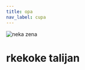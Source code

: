 ```yaml
---
title: opa
nav_label: cupa
---
```

![neka zena](/uploads/testimonials_bianca.webp "neka zena")

# rkekoke talijan